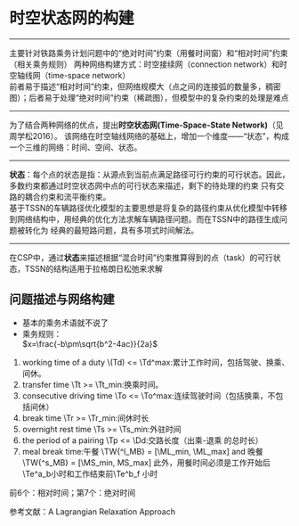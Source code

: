 # 时空状态网的构建  

----
主要针对铁路乘务计划问题中的“绝对时间”约束（用餐时间窗）和“相对时间”约束（相关乘务规则）
两种网络构建方式：时空接续网（connection network）和时空轴线网（time-space network）  
前者易于描述“相对时间”约束，但网络规模大（点之间的连接弧的数量多，稠密图）；后者易于处理“绝对时间”约束（稀疏图），但模型中的复杂约束的处理是难点
***
为了结合两种网络的优点，提出**时空状态网(Time-Space-State Network)**（见周学松2016）。
该网络在时空轴线网络的基础上，增加一个维度——“状态”，构成一个三维的网络：时间、空间、状态。
***
**状态**：每个点的状态是指：从源点到当前点满足路径可行约束的可行状态。因此，多数约束都通过时空状态网中点的可行状态来描述，剩下的待处理的约束
只有交路的耦合约束和流平衡约束。  
基于TSSN的车辆路径优化模型的主要思想是将复杂的路径约束从优化模型中转移到网络结构中，用经典的优化方法求解车辆路径问题。而在TSSN中的路径生成问题被转化为
经典的最短路问题，具有多项式时间解法。  
***
在CSP中，通过**状态**来描述根据“混合时间”约束推算得到的点（task）的可行状态，TSSN的结构适用于拉格朗日松弛来求解
## 问题描述与网络构建  
- 基本的乘务术语就不说了
- 乘务规则：  
$x=\frac{-b\pm\sqrt{b^2-4ac}}{2a}$
1. working time of a duty \\(Td) <= \\Td^max:累计工作时间，包括驾驶、换乘、间休。 
2. transfer time \\Tt >= \Tt_min:换乘时间。 
3. consecutive driving time \To <= \To^max:连续驾驶时间（包括换乘，不包括间休）
4. break time \Tr >= \Tr_min:间休时长
5. overnight rest time \Ts >= \Ts_min:外驻时间
6. the period of a pairing \Tp <= \Dd:交路长度（出乘-退乘 的总时长） 
7. meal break time:午餐 \TW{^l_MB} = [\ML_min, \ML_max] and 晚餐 \TW{^s_MB} = [\MS_min, MS_max\] 此外，用餐时间必须是工作开始后\Te^a_b小时和工作结束前\Te^b_f 小时

前6个：相对时间；第7个：绝对时间
  

参考文献：A Lagrangian Relaxation Approach 
